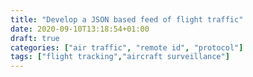 ```yaml
---
title: "Develop a JSON based feed of flight traffic"
date: 2020-09-10T13:18:54+01:00
draft: true
categories: ["air traffic", "remote id", "protocol"]
tags: ["flight tracking","aircraft surveillance"]
---
```


